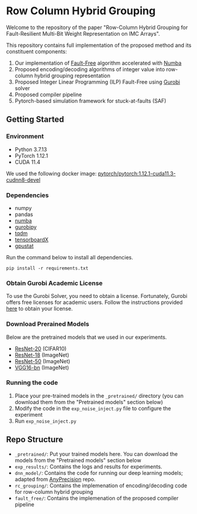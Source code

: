 # Row Column Hybrid Grouping

Welcome to the repository of the paper "Row-Column Hybrid Grouping for Fault-Resilient
Multi-Bit Weight Representation on IMC Arrays". 

This repository contains full implementation of the proposed method and its constituent components:

1. Our implementation of [Fault-Free](https://ieeexplore.ieee.org/abstract/document/9976251) algorithm accelerated with [Numba](https://numba.pydata.org/)
2. Proposed encoding/decoding algorithms of integer value into row-column hybrid grouping representation
3. Proposed Integer Linear Programming (ILP) Fault-Free using [Gurobi](https://www.gurobi.com/) solver
4. Proposed compiler pipeline
5. Pytorch-based simulation framework for stuck-at-faults (SAF)

## Getting Started
### Environment
* Python 3.7.13
* PyTorch 1.12.1 
* CUDA 11.4

We used the following docker image: [pytorch/pytorch:1.12.1-cuda11.3-cudnn8-devel](https://hub.docker.com/layers/pytorch/pytorch/1.12.1-cuda11.3-cudnn8-devel/images/sha256-dda4e7ce91e3f5b309233111b251e54cf47b44a742fe37c7f68d9429321fa0f9?context=explore)

### Dependencies
* numpy
* pandas
* [numba](https://numba.pydata.org/)
* [gurobipy](https://pypi.org/project/gurobipy/)
* [tqdm](https://tqdm.github.io/)
* [tensorboardX](https://github.com/lanpa/tensorboardX)
* [gpustat](https://github.com/wookayin/gpustat)

Run the command below to install all dependencies. 
```
pip install -r requirements.txt
```
### Obtain Gurobi Academic License
To use the Gurobi Solver, you need to obtain a license. Fortunately, Gurobi offers free licenses for academic users. Follow the instructions provided [here](https://www.gurobi.com/features/academic-wls-license/) to obtain your license.

### Download Prerained Models
Below are the pretrained models that we used in our experiments. 
* [ResNet-20](https://drive.google.com/file/d/1-17bNioG0Dd9oN6uz-EQy1RBRSxUkzMz/view?usp=sharing) (CIFAR10)
* [ResNet-18](https://drive.google.com/file/d/1-1pBLRrDc63ff7HmYmoJSQsI2QnR2yg5/view?usp=sharing) (ImageNet)
* [ResNet-50](https://drive.google.com/file/d/1-A304sGNfa_oTt4wsMcSrm11J1UFPwOO/view?usp=sharing) (ImageNet)
* [VGG16-bn]() (ImageNet)

### Running the code
1. Place your pre-trained models in the `_pretrained/` directory (you can download them from the "Pretrained models" section below)
2. Modify the code in the `exp_noise_inject.py` file to configure the experiment
3. Run `exp_noise_inject.py`

## Repo Structure

* `_pretrained/`: Put your trained models here. You can download the models from the "Pretrained models" section below
* `exp_results/`: Contains the logs and results for experiments. 
* `dnn_model/`: Contains the code for running our deep learning models; adapted from [AnyPrecision](https://github.com/SHI-Labs/Any-Precision-DNNs) repo. 
* `rc_grouping/`: Contains the implemenation of encoding/decoding code for row-column hybrid grouping
* `fault_free/`: Contains the implemenation of the proposed compiler pipeline